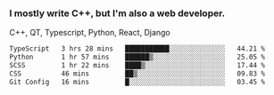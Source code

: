 <h3>I mostly write C++, but I'm also a web developer.</h3>
<p>C++, QT, Typescript, Python, React, Django</p>

<!--START_SECTION:waka-->

```txt
TypeScript   3 hrs 28 mins   ███████████░░░░░░░░░░░░░░   44.21 %
Python       1 hr 57 mins    ██████▒░░░░░░░░░░░░░░░░░░   25.05 %
SCSS         1 hr 22 mins    ████▒░░░░░░░░░░░░░░░░░░░░   17.44 %
CSS          46 mins         ██▒░░░░░░░░░░░░░░░░░░░░░░   09.83 %
Git Config   16 mins         █░░░░░░░░░░░░░░░░░░░░░░░░   03.45 %
```

<!--END_SECTION:waka-->

